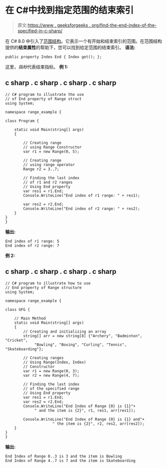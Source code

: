 # 在 C#中找到指定范围的结束索引

> 原文:[https://www . geeksforgeeks . org/find-the-end-index-of-the-specified-in-c-sharp/](https://www.geeksforgeeks.org/finding-the-end-index-of-the-specified-range-in-c-sharp/)

在 C# 8.0 中引入了[范围结构](https://www.geeksforgeeks.org/range-structure-in-c-sharp-8-0/)。它表示一个有开始和结束索引的范围。在范围结构提供的**结束属性**的帮助下，您可以找到给定范围的结束索引。
**语法:**

```
public property Index End { Index get(); };
```

这里，*指标*代表结束指标。
**例 1:**

## c sharp . c sharp . c sharp . c sharp

```
// C# program to illustrate the use
// of End property of Range struct
using System;

namespace range_example {

class Program {

    static void Main(string[] args)
    {

        // Creating range
        // using Range Constructor
        var r1 = new Range(0, 5);

        // Creating range
        // using range operator
        Range r2 = 3..7;

        // Finding the last index
        // of r1 and r2 ranges
        // Using End property
        var res1 = r1.End;
        Console.WriteLine("End index of r1 range: " + res1);

        var res2 = r2.End;
        Console.WriteLine("End index of r2 range: " + res2);
    }
}
}
```

**输出:**

```
End index of r1 range: 5
End index of r2 range: 7
```

**例 2:**

## c sharp . c sharp . c sharp . c sharp

```
// C# program to illustrate how to use
// End property of Range structure
using System;

namespace range_example {

class GFG {

    // Main Method
    static void Main(string[] args)
    {
        // Creating and initializing an array
        string[] arr = new string[8] {"Archery", "Badminton", "Cricket",
             "Bowling", "Boxing", "Curling", "Tennis", "Skateboarding"};

        // Creating ranges
        // Using Range(Index, Index)
        // Constructor
        var r1 = new Range(0, 3);
        var r2 = new Range(4, 7);

        // Finding the last index
        // of the specified range
        // Using End property
        var res1 = r1.End;
        var res2 = r2.End;
        Console.WriteLine("End Index of Range {0} is {1}"+
             " and the item is {2}", r1, res1, arr[res1]);

        Console.WriteLine("End Index of Range {0} is {1} and"+
                     " the item is {2}", r2, res2, arr[res2]);
    }
}
}
```

**输出:**

```
End Index of Range 0..3 is 3 and the item is Bowling
End Index of Range 4..7 is 7 and the item is Skateboarding
```
